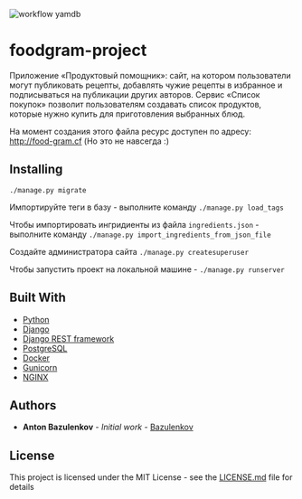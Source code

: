![workflow yamdb](https://github.com/Bazulenkov/foodgram-project/workflows/foodgam%20CI%2fCD/badge.svg)
# foodgram-project
Приложение «Продуктовый помощник»: сайт, на котором пользователи могут публиковать рецепты, добавлять чужие рецепты в избранное и подписываться на публикации других авторов. Сервис «Список покупок» позволит пользователям создавать список продуктов, которые нужно купить для приготовления выбранных блюд. 

На момент создания этого файла ресурс доступен по адресу: http://food-gram.cf (Но это не навсегда :) 
## Installing

`./manage.py migrate`  

Импортируйте теги в базу - выполните команду `./manage.py load_tags`  

Чтобы импортировать ингридиенты из файла `ingredients.json` - выполните команду
`./manage.py import_ingredients_from_json_file`

Создайте администратора сайта `./manage.py createsuperuser`  

Чтобы запустить проект на локальной машине - `./manage.py runserver`

## Built With
- [Python](https://www.python.org/)
- [Django](https://www.djangoproject.com/)
- [Django REST framework](https://www.django-rest-framework.org/)
- [PostgreSQL](https://www.postgresql.org/)
- [Docker](https://www.docker.com/)
- [Gunicorn](https://gunicorn.org/)
- [NGINX](https://nginx.org)

## Authors

* **Anton Bazulenkov** - *Initial work* - [Bazulenkov](https://github.com/Bazulenkov)

## License

This project is licensed under the MIT License - see the [LICENSE.md](LICENSE.md) file for details